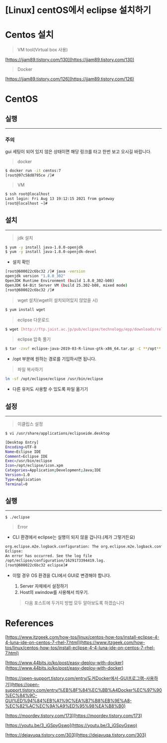# [Linux] centOS에서 eclipse 설치하기

# Centos 설치

> VM tool(Virtual box 사용)

[https://jjam89.tistory.com/130](https://jjam89.tistory.com/130)

> Docker

[https://jjam89.tistory.com/126](https://jjam89.tistory.com/126)

# CentOS

## 실행

---

### 주의

gui 세팅이 되어 있지 않은 상태이면 해당 링크를 타고 한번 보고 오시길 바랍니다.

> docker

```bash
$ docker run -it centos:7
[root@97c58d0795ce /]#
```

> VM

```bash
$ ssh root@localhost
Last login: Fri Aug 13 19:12:15 2021 from gateway
[root@localhost ~]#
```

## 설치

---

> jdk 설치

```bash
$ yum -y install java-1.8.0-openjdk
$ yum -y install java-1.8.0-openjdk-devel
```

- 설치 확인

```bash
[root@600022c6bc32 /]# java -version
openjdk version "1.8.0_302"
OpenJDK Runtime Environment (build 1.8.0_302-b08)
OpenJDK 64-Bit Server VM (build 25.302-b08, mixed mode)
[root@600022c6bc32 /]#
```

> wget 설치(wget이 설치되어있지 않았을 시)

```bash
$ yum install wget
```

> eclipse 다운로드

```bash
$ wget [http://ftp.jaist.ac.jp/pub/eclipse/technology/epp/downloads/release/2019-03/R/eclipse-java-2019-03-R-linux-gtk-x86_64.tar.gz](http://ftp.jaist.ac.jp/pub/eclipse/technology/epp/downloads/release/2019-03/R/eclipse-java-2019-03-R-linux-gtk-x86_64.tar.gz)
```

> eclipse 압축 풀기

```bash
$ tar -zxvf eclipse-java-2019-03-R-linux-gtk-x86_64.tar.gz -C **/opt**
```

- /opt 부분에 원하는 경로를 기입하시면 됩니다.

> 파일 복사하기

```bash
ln -sf /opt/eclipse/eclipse /usr/bin/eclipse
```

- 다른 유저도 사용할 수 있도록 파일 옮기기

## 설정

---

> 이클립스 설정

```bash
$ vi /usr/share/applications/eclipseide.desktop
```

```bash
[Desktop Entry]
Encoding=UTF-8
Name=Eclipse IDE
Comment=Eclipse IDE
Exec=/usr/bin/eclipse
Icon=/opt/eclipse/icon.xpm
Categories=Application;Development;Java;IDE
Version=1.0
Type=Application
Terminal=0
```

## 실행

---

```bash
$ ./eclipse
```

> Error

- CLI 환경에서 eclipse는 실행이 되지 않을 겁니다.(제가 그렇거든요)

```bash
org.eclipse.m2e.logback.configuration: The org.eclipse.m2e.logback.configuration bundle was activated before the state location was initialized.  Will retry after the state location is initialized.
Eclipse:
An error has occurred. See the log file
/opt/eclipse/configuration/1629173394419.log.
[root@600022c6bc32 eclipse]#
```

- 이럴 경우 OS 환경을 CLI에서 GUI로 변경해야 합니다.
    1. Server 자체에서 설정하기
    2. Host의 xwindow를 사용해서 띄우기.

    > 다음 포스트에 두가지 방법 모두 알아보도록 하겠습니다

# References

[https://www.itzgeek.com/how-tos/linux/centos-how-tos/install-eclipse-4-4-luna-ide-on-centos-7-rhel-7.html](https://www.itzgeek.com/how-tos/linux/centos-how-tos/install-eclipse-4-4-luna-ide-on-centos-7-rhel-7.html)

[https://www.44bits.io/ko/post/easy-deploy-with-docker](https://www.44bits.io/ko/post/easy-deploy-with-docker)

[https://open-support.tistory.com/entry/도커Docker에서-GUI프로그램-사용하기](https://open-support.tistory.com/entry/%EB%8F%84%EC%BB%A4Docker%EC%97%90%EC%84%9C-GUI%ED%94%84%EB%A1%9C%EA%B7%B8%EB%9E%A8-%EC%82%AC%EC%9A%A9%ED%95%98%EA%B8%B0)

[https://moordev.tistory.com/173](https://moordev.tistory.com/173)

[https://youtu.be/3_iGSpyGswo](https://youtu.be/3_iGSpyGswo)

[https://dejavuqa.tistory.com/303](https://dejavuqa.tistory.com/303)